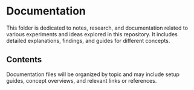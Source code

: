 # Documentation

This folder is dedicated to notes, research, and documentation related to various experiments and ideas explored in this repository. It includes detailed explanations, findings, and guides for different concepts.

## Contents

Documentation files will be organized by topic and may include setup guides, concept overviews, and relevant links or references.
